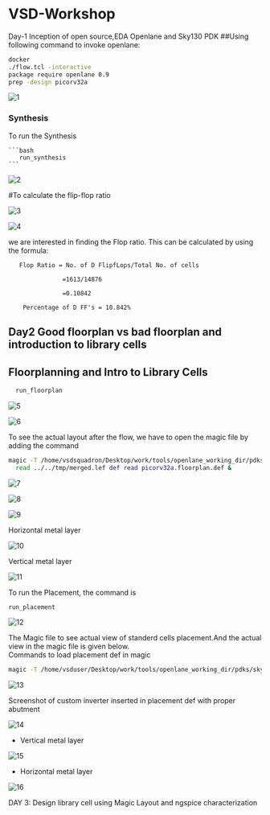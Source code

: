# VSD-Workshop


Day-1 Inception of open source,EDA Openlane and Sky130 PDK
##Using following command to invoke openlane:<br>
```bash
docker
./flow.tcl -interactive
package require openlane 0.9
prep -design picorv32a
```
![1](https://github.com/gsuni/VSD-Workshop/assets/99734954/f944fc9f-4ade-4ba7-806b-486422802fee)
### Synthesis
   
 To run the Synthesis
   
    ```bash
       run_synthesis
    ```
![2](https://github.com/gsuni/VSD-Workshop/assets/99734954/4f9bdf6b-8829-461a-8e80-896f4a387fd9)

#To calculate the  flip-flop ratio

![3](https://github.com/gsuni/VSD-Workshop/assets/99734954/b6a9d016-a720-4d1b-9e0f-7d7f0957fa1c)

![4](https://github.com/gsuni/VSD-Workshop/assets/99734954/0356851d-795d-4464-8541-aa732038f6ca)

we are interested in finding the Flop ratio. This can be calculated by using the formula:
   
       Flop Ratio = No. of D FlipfLops/Total No. of cells
      
                   =1613/14876
      
                   =0.10842
      
        Percentage of D FF's = 10.842%

 ## Day2 Good floorplan vs bad floorplan and introduction to library cells
   
 ## Floorplanning and Intro to Library Cells
 
```bash
  run_floorplan
```

![5](https://github.com/gsuni/VSD-Workshop/assets/99734954/a3af31bb-996d-4af2-a1f9-b8e4d2f79592)

![6](https://github.com/gsuni/VSD-Workshop/assets/99734954/cd46191b-a955-4fbf-92fd-471ed614aacf)


To see the actual layout after the flow, we have to open the magic file by adding the command

```bash
magic -T /home/vsdsquadron/Desktop/work/tools/openlane_working_dir/pdks/sky130A/libs.tech/magic/sky130A.tech lef 
  read ../../tmp/merged.lef def read picorv32a.floorplan.def &
```

![7](https://github.com/gsuni/VSD-Workshop/assets/99734954/36f44956-6797-4eef-bd8d-43a2eff44cb2)

![8](https://github.com/gsuni/VSD-Workshop/assets/99734954/e79bcaec-38c1-43c8-9c7b-92ce02d9b517)

![9](https://github.com/gsuni/VSD-Workshop/assets/99734954/1ce70a1a-e075-4ec7-8fbc-772dfc9db852)

Horizontal metal layer

![10](https://github.com/gsuni/VSD-Workshop/assets/99734954/228ad26c-f036-487b-a8e4-020922edf89e)

Vertical metal layer

![11](https://github.com/gsuni/VSD-Workshop/assets/99734954/00a4f160-8a55-402d-b1f9-642cc0fd3f3a)

To run the Placement, the command is
```bash
run_placement
```
![12](https://github.com/gsuni/VSD-Workshop/assets/99734954/6be348b4-3c9a-4a90-aec4-c641feb66881)


The Magic file to see actual view of standerd cells placement.And the actual view in the magic file is given below.  
  Commands to load placement def in magic
  
  ```bash
  magic -T /home/vsduser/Desktop/work/tools/openlane_working_dir/pdks/sky130A/libs.tech/magic/sky130A.tech lef read ../../tmp/merged.lef def read picorv32a.placement.def &
```

![13](https://github.com/gsuni/VSD-Workshop/assets/99734954/91a6f682-352c-4e92-b096-3d1d32cff7cc)

Screenshot of custom inverter inserted in placement def with proper abutment

![14](https://github.com/gsuni/VSD-Workshop/assets/99734954/a991bf9f-d6bf-4145-8213-565d787e4252)

- Vertical metal layer
  
![15](https://github.com/gsuni/VSD-Workshop/assets/99734954/b5fefa30-afe6-49be-921c-05268309dff3)

- Horizontal metal layer
  
![16](https://github.com/gsuni/VSD-Workshop/assets/99734954/4a8a7b2c-4955-44df-8cd4-bc8eb80d83c2)

DAY 3: Design library cell using Magic Layout and ngspice characterization



























    







